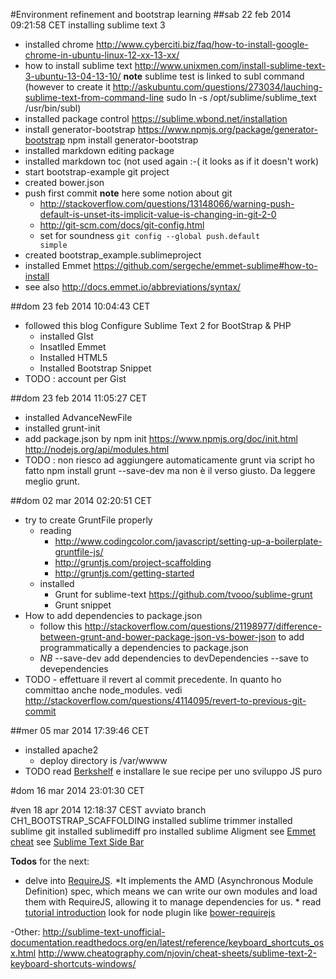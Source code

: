
#Environment refinement and bootstrap learning
##sab 22 feb 2014 09:21:58 CET  installing sublime text 3
- installed chrome http://www.cyberciti.biz/faq/how-to-install-google-chrome-in-ubuntu-linux-12-xx-13-xx/ 
- how to install sublime text http://www.unixmen.com/install-sublime-text-3-ubuntu-13-04-13-10/
**note** sublime test is linked to subl command (however to create it http://askubuntu.com/questions/273034/lauching-sublime-text-from-command-line sudo ln -s /opt/sublime/sublime_text /usr/bin/subl)
- installed package control https://sublime.wbond.net/installation
- install generator-bootstrap https://www.npmjs.org/package/generator-bootstrap npm install generator-bootstrap
- installed markdown editing package
- installed markdown toc (not used again :-( it looks as if it doesn't work)
- start bootstrap-example git project
- created bower.json 
- push first commit
**note** here some notion about git
    - http://stackoverflow.com/questions/13148066/warning-push-default-is-unset-its-implicit-value-is-changing-in-git-2-0
    - http://git-scm.com/docs/git-config.html
    - set for soundness <code>git config --global push.default simple</code>
- created bootstrap_example.sublimeproject 
- installed Emmet https://github.com/sergeche/emmet-sublime#how-to-install
- see also http://docs.emmet.io/abbreviations/syntax/

##dom 23 feb 2014 10:04:43 CET
- followed this blog Configure Sublime Text 2 for BootStrap & PHP
    + installed GIst
    + Insatlled Emmet
    + Installed HTML5
    + Installed Bootstrap Snippet
- TODO : account per Gist

##dom 23 feb 2014 11:05:27 CET
- installed AdvanceNewFile
- installed grunt-init
- add package.json by npm init https://www.npmjs.org/doc/init.html http://nodejs.org/api/modules.html
- TODO : non riesco ad aggiungere automaticamente grunt via script ho fatto npm install grunt --save-dev ma non è il verso giusto. Da leggere meglio grunt.


##dom 02 mar 2014 02:20:51 CET 
- try to create GruntFile properly
    + reading
        * http://www.codingcolor.com/javascript/setting-up-a-boilerplate-gruntfile-js/
        * http://gruntjs.com/project-scaffolding
        * http://gruntjs.com/getting-started
    + installed
        * Grunt for sublime-text https://github.com/tvooo/sublime-grunt
        * Grunt snippet
- How to add dependencies to package.json
    + follow this http://stackoverflow.com/questions/21198977/difference-between-grunt-and-bower-package-json-vs-bower-json to add programmatically a dependencies to package.json
    + *NB* --save-dev add dependencies to devDependencies --save to devependencies
 - TODO - effettuare il revert al commit precedente. In quanto ho committao anche node_modules. vedi http://stackoverflow.com/questions/4114095/revert-to-previous-git-commit
 
##mer 05 mar 2014 17:39:46 CET 
- installed apache2
    + deploy directory is /var/wwww
-  TODO read [Berkshelf](http://berkshelf.com/) e installare le sue recipe per uno sviluppo JS puro


#dom 16 mar 2014 23:01:30 CET


#ven 18 apr 2014 12:18:37 CEST
     avviato branch CH1_BOOTSTRAP_SCAFFOLDING
     installed sublime trimmer
     installed sublime git
     installed sublimediff pro
     installed sublime Aligment
     see [Emmet cheat](http://docs.emmet.io/cheat-sheet/)
     see [Sublime Text Side Bar](http://sublime-text-unofficial-documentation.readthedocs.org/en/latest/file_management/file_management.html)


**Todos** for the next:

- delve into [RequireJS](http://requirejs.org/). *It implements the AMD (Asynchronous Module Definition) spec, which means we can write our own modules and load them with RequireJS, allowing it to manage dependencies for us. *
     read [tutorial introduction](http://javascriptplayground.com/blog/2012/07/requirejs-amd-tutorial-introduction/)
     look for node plugin like [bower-requirejs](https://www.npmjs.org/package/bower-requirejs)
    
-Other:
     http://sublime-text-unofficial-documentation.readthedocs.org/en/latest/reference/keyboard_shortcuts_osx.html
     http://www.cheatography.com/njovin/cheat-sheets/sublime-text-2-keyboard-shortcuts-windows/
